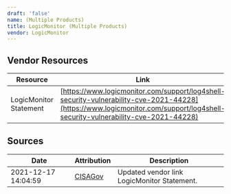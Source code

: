 ```yaml
---
draft: 'false'
name: (Multiple Products)
title: LogicMonitor (Multiple Products)
vendor: LogicMonitor
---
```


## Vendor Resources
| Resource | Link |
| --- | --- |
| LogicMonitor Statement | [https://www.logicmonitor.com/support/log4shell-security-vulnerability-cve-2021-44228](https://www.logicmonitor.com/support/log4shell-security-vulnerability-cve-2021-44228) |



## Sources
| Date | Attribution | Description |
| --- | --- | --- |
| 2021-12-17 14:04:59 | [CISAGov](https://raw.githubusercontent.com/cisagov/log4j-affected-db/develop/README.md) | Updated vendor link LogicMonitor Statement.  |
